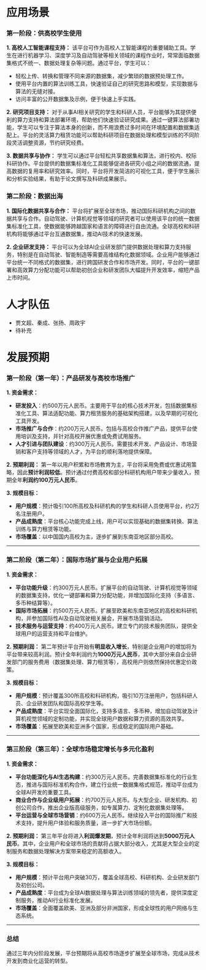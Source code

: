 # 应用场景

### 第一阶段：供高校学生使用

**1. 高校人工智能课程支持：**
该平台可作为高校人工智能课程的重要辅助工具。学生在进行机器学习、深度学习及自动驾驶等相关领域的课程作业时，常常面临数据集格式不统一、数据处理复杂等问题。通过平台，学生可以：

- 轻松上传、转换和管理不同来源的数据集，减少繁琐的数据预处理工作。
- 使用平台内置的算法训练工具，快速验证自己的研究思路和模型，实现数据与算法的无缝对接。
- 访问丰富的公开数据集及示例，便于快速上手实践。

**2. 研究项目支持：**
对于从事AI相关研究的学生和科研人员，平台能够为其提供便利的算力支持和算法部署环境，帮助他们快速验证研究成果。通过一键算法部署功能，学生可以专注于算法本身的创新，而不用浪费过多时间在环境配置和数据集适配上。平台的灵活算力租赁功能可以帮助科研项目在数据处理和模型训练的不同阶段灵活调整资源，节约研究经费。

**3. 数据共享与协作：**
学生可以通过平台轻松共享数据集和算法，进行校内、校际科研协作。平台提供的数据集标准化工具能够促进各研究小组之间的数据流通，提高数据的复用率和研究效率。同时，平台将开发简洁的可视化工具，便于学生展示和分析实验结果，有助于论文撰写及科研成果展示。

### 第二阶段：数据出海

**1. 国际化数据共享与合作：**
平台将扩展至全球市场，推动国际科研机构之间的数据共享与合作。自动驾驶、计算机视觉等领域的研究者可以使用该平台的统一数据集标准化工具，使数据能够跨越国家和语言的障碍进行自由流通。全球高校和科研机构将能够通过平台互通数据集，推动AI技术的快速发展。

**2. 企业研发支持：**
平台可以为全球AI企业研发部门提供数据处理和算力支持服务，特别是在自动驾驶、智能制造等需要高维结构化数据领域。企业用户能够通过平台统一不同格式的数据集，进行跨国研发合作和市场开发。同时，平台的一键部署和高效算力分配功能可以帮助初创企业和研发团队大幅提升开发效率，缩短产品上市时间。

# 人才队伍

- 贾文超、秦成、张扬、周政宇
- 待补充

# 发展预期

### 第一阶段（第一年）：产品研发与高校市场推广

**1. 资金需求：**
- **研发投入**：约500万元人民币。主要用于平台的核心技术开发，包括数据集标准化工具、算法适配功能、算力租赁服务的基础架构搭建，以及早期的可视化工具开发。
- **市场推广与合作**：约200万元人民币。包括与高校合作推广产品，提供平台使用培训及支持，并针对高校开展优惠或免费试用服务。
- **人才引进与团队建设**：约300万元人民币。需要技术开发、产品设计、市场营销和客户支持等领域的人才，为平台的顺利落地提供保障。

**2. 预期利润：**
第一年以用户积累和市场教育为主，平台将采用免费或优惠试用策略，因此**预计利润较低**。预计通过付费高校和部分科研机构用户带来少量收入，预期全年**利润约100万元人民币**。

**3. 规模目标：**

- **用户规模**：预计吸引100所高校及科研机构的学生和科研人员使用平台，约2万名注册用户。
- **产品成熟度**：平台核心功能完成上线，用户可以实现基础的数据集转换、算法训练与算力租赁等功能。
- **市场覆盖**：以中国国内高校为主，逐步扩展到东南亚地区部分高校。

---

### 第二阶段（第二年）：国际市场扩展与企业用户拓展

**1. 资金需求：**
- **平台功能升级**：约300万元人民币。扩展平台的自动驾驶、计算机视觉等领域的数据集支持，优化一键部署和算力分配功能，并增加国际化支持（多语言、多币种结算等）。
- **国际市场拓展**：约500万元人民币。扩展至欧美和东南亚地区的高校和科研机构，并参加国际性AI及自动驾驶相关展会，开展市场营销活动。
- **技术服务与运营支持**：约400万元人民币。建立专门的技术服务团队，提供全球用户的运营支持和平台维护。

**2. 预期利润：**
第二年预计平台开始有**明显收入增长**，特别是企业用户的增加将为平台带来较高利润。预计全年利润约为**1000万元人民币**，其中大部分来自企业研发部门的服务费用（数据集处理、算力租赁等），高校用户则依然保持优惠定价政策。

**3. 规模目标：**

- **用户规模**：预计覆盖300所高校和科研机构，吸引10万注册用户，包括科研人员、企业研发团队和国际高校学生等。
- **产品成熟度**：平台实现全面国际化，支持多语言、多币种，增加自动驾驶及计算机视觉领域的定制功能，并实现全球用户数据和算力资源的高效共享。
- **市场覆盖**：拓展至欧美和亚洲多个国家，形成稳定的国际用户基础。

---

### 第三阶段（第三年）：全球市场稳定增长与多元化盈利

**1. 资金需求：**
- **平台功能深化与AI生态构建**：约300万元人民币。完善数据集标准化的行业生态，推进与国际标准机构合作，建立行业统一数据集格式规范，推动平台成为全球AI开发的重要工具。
- **商业合作与企业级用户拓展**：约700万元人民币。与大型企业、研发机构、初创公司合作，推出企业版高级服务，如专属算力、定制化数据集处理等。
- **平台运营与全球市场营销**：约600万元人民币。继续投入平台的国际推广和技术支持，提升用户体验和服务质量，进一步扩大市场份额。

**2. 预期利润：**
第三年平台将进入**利润爆发期**，预计全年利润将达到**5000万元人民币**。其中，企业用户和全球市场的贡献将占据大部分收入，尤其是大型企业的定制服务和数据处理解决方案带来稳定的高额收入。

**3. 规模目标：**

- **用户规模**：预计平台用户突破30万，覆盖全球高校、科研机构、企业研发部门及初创公司。
- **产品成熟度**：平台成为全球AI数据处理与算法训练领域的领先者，提供深度定制服务，推动AI行业标准化发展。
- **市场覆盖**：全面覆盖欧美、亚洲及部分非洲国家，形成全球性的用户网络与生态系统。

---

### 总结

通过三年内分阶段发展，平台预期将从高校市场逐步扩展至全球市场，完成从技术开发到商业化运营的转型。



 

